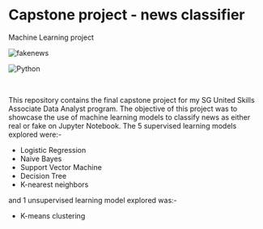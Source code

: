 # Capstone project - news classifier
Machine Learning project
<br>

![fakenews](https://user-images.githubusercontent.com/10804109/193522570-d4d41afd-fce3-4878-b21d-71525477af19.gif)
<br>

![Python](https://user-images.githubusercontent.com/10804109/193534656-68d235c5-0b38-489a-bbfa-1c9d8d01da42.jpg)


<br>

This repository contains the final capstone project for my SG United Skills Associate Data Analyst program.  The objective of this project was to showcase the use of machine learning models to classify news as either real or fake on Jupyter Notebook. The 5 supervised learning models explored were:-
 - Logistic Regression
 - Naive Bayes
 - Support Vector Machine
 - Decision Tree
 - K-nearest neighbors

and 1 unsupervised learning model explored was:-
 - K-means clustering

<br>


